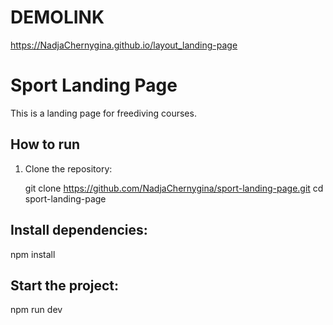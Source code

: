 # DEMOLINK

https://NadjaChernygina.github.io/layout_landing-page

# Sport Landing Page

This is a landing page for freediving courses.

## How to run

1. Clone the repository:
   
   git clone https://github.com/NadjaChernygina/sport-landing-page.git
   cd sport-landing-page

##  Install dependencies:

npm install

##  Start the project:

npm run dev
